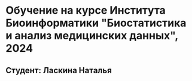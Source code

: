 # Обучение на курсе Института Биоинформатики "Биостатистика и анализ медицинских данных", 2024
## Студент: Ласкина Наталья
